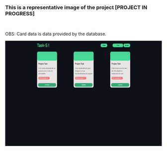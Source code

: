 ### This is a representative image of the project [PROJECT IN PROGRESS] 

<br>

<p> OBS: Card data is data provided by the database. </p>

<img src='./readme-images/searchButton.png' style='height: 340px'>